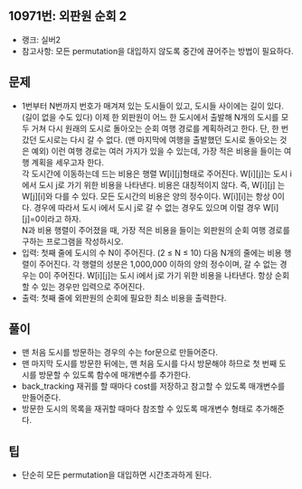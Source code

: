<h2>10971번: 외판원 순회 2</h2>
<ul>
  <li>랭크: 실버2</li>
  <li>참고사항: 모든 permutation을 대입하지 않도록 중간에 끊어주는 방법이 필요하다.</li>
</ul>
<h2>문제</h2>
<ul>
  <li>1번부터 N번까지 번호가 매겨져 있는 도시들이 있고, 도시들 사이에는 길이 있다. (길이 없을 수도 있다) 이제 한 외판원이 어느 한 도시에서 출발해 N개의 도시를 모두 거쳐 다시 원래의 도시로 돌아오는 순회 여행 경로를 계획하려고 한다. 단, 한 번 갔던 도시로는 다시 갈 수 없다. (맨 마지막에 여행을 출발했던 도시로 돌아오는 것은 예외) 이런 여행 경로는 여러 가지가 있을 수 있는데, 가장 적은 비용을 들이는 여행 계획을 세우고자 한다.<br>
    각 도시간에 이동하는데 드는 비용은 행렬 W[i][j]형태로 주어진다. W[i][j]는 도시 i에서 도시 j로 가기 위한 비용을 나타낸다. 비용은 대칭적이지 않다. 즉, W[i][j] 는 W[j][i]와 다를 수 있다. 모든 도시간의 비용은 양의 정수이다. W[i][i]는 항상 0이다. 경우에 따라서 도시 i에서 도시 j로 갈 수 없는 경우도 있으며 이럴 경우 W[i][j]=0이라고 하자.<br>
    N과 비용 행렬이 주어졌을 때, 가장 적은 비용을 들이는 외판원의 순회 여행 경로를 구하는 프로그램을 작성하시오.</li>
  <li>입력: 첫째 줄에 도시의 수 N이 주어진다. (2 ≤ N ≤ 10) 다음 N개의 줄에는 비용 행렬이 주어진다. 각 행렬의 성분은 1,000,000 이하의 양의 정수이며, 갈 수 없는 경우는 0이 주어진다. W[i][j]는 도시 i에서 j로 가기 위한 비용을 나타낸다. 항상 순회할 수 있는 경우만 입력으로 주어진다.</li>
  <li>출력: 첫째 줄에 외판원의 순회에 필요한 최소 비용을 출력한다.</li>
</ul>
<h2>풀이</h2>
<ul>
  <li>맨 처음 도시를 방문하는 경우의 수는 for문으로 만들어준다.</li>
  <li>맨 마지막 도시를 방문한 뒤에는, 맨 처음 도시를 다시 방문해야 하므로 첫 번째 도시를 방문할 수 있도록 함수에 매개변수를 추가한다.</li>
  <li>back_tracking 재귀를 할 때마다 cost를 저장하고 참고할 수 있도록 매개변수를 만들어준다.</li>
  <li>방문한 도시의 목록을 재귀할 때마다 참조할 수 있도록 매개변수 형태로 추가해준다.</li>
</ul>
<h2>팁</h2>
<ul>
  <li>단순히 모든 permutation을 대입하면 시간초과하게 된다.</li>
</ul>
